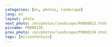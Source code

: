 ```yaml
---
categories: [en, photos, landscape]
lang: en
layout: photo
next_photo: /en/photos/landscape/P0000015.html
picname: P0000136
prev_photo: /en/photos/landscape/P0000134.html
tags: [Wilsonfontein]
---
```

